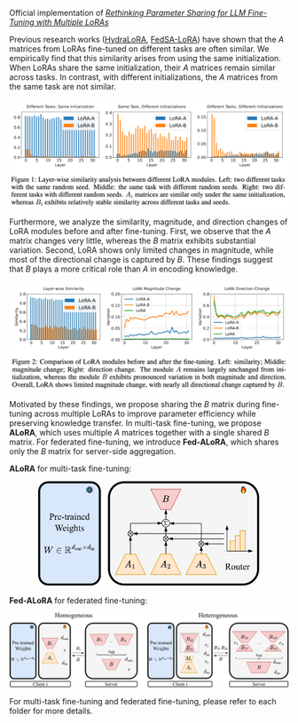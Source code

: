Official implementation of *[Rethinking Parameter Sharing for LLM Fine-Tuning with Multiple LoRAs](https://arxiv.org/abs/2509.25414)*




Previous research works ([HydraLoRA](https://arxiv.org/abs/2404.19245), [FedSA-LoRA](https://arxiv.org/abs/2410.01463)) have shown that the $A$ matrices from LoRAs fine-tuned on different tasks are often similar. We empirically find that this similarity arises from using the same initialization. When LoRAs share the same initialization, their $A$ matrices remain similar across tasks. In contrast, with different initializations, the $A$ matrices from the same task are not similar. 

<p align="center">
  <img src="assets/initialization.png" alt="Similarity" width="800">
</p>


Furthermore, we analyze the similarity, magnitude, and direction changes of LoRA modules before and after fine-tuning. First, we observe that the $A$ matrix changes very little, whereas the $B$ matrix exhibits substantial variation. Second, LoRA shows only limited changes in magnitude, while most of the directional change is captured by $B$. These findings suggest that $B$ plays a more critical role than $A$ in encoding knowledge.

<p align="center">
  <img src="assets/variation.png" alt="Variation" width="800">
</p>


Motivated by these findings, we propose sharing the $B$ matrix during fine-tuning across multiple LoRAs to improve parameter efficiency while preserving knowledge transfer. In multi-task fine-tuning, we propose **ALoRA**, which uses multiple $A$ matrices together with a single shared $B$ matrix. For federated fine-tuning, we introduce **Fed-ALoRA**, which shares only the $B$ matrix for server-side aggregation.

**ALoRA** for multi-task fine-tuning:
<p align="center">
  <img src="assets/alora.png" alt="ALoRA" width="400" height="190">
</p>

**Fed-ALoRA** for federated fine-tuning:
<p align="center">
  <img src="assets/fed-alora.png" alt="Fed-ALoRA" width="700">
</p>


For multi-task fine-tuning and federated fine-tuning, please refer to each folder for more details.